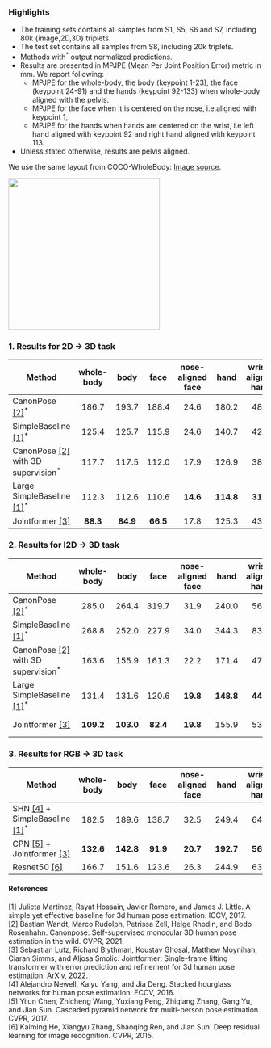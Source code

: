 
### Highlights

- The training sets contains all samples from S1, S5, S6 and S7, including 80k {image,2D,3D} triplets.
- The test set contains all samples from S8, including 20k triplets. 
- Methods with<sup>*</sup> output normalized predictions.
- Results are presented in MPJPE (Mean Per Joint Position Error) metric in mm. We report following:
    - MPJPE for the whole-body, the body (keypoint 1-23), the face (keypoint 24-91) and the hands (keypoint 92-133) when whole-body aligned with the pelvis. 
    - MPJPE for the face when it is centered on the nose, i.e.aligned with keypoint 1,
    - MPJPE for the hands when hands are centered on the wrist, i.e left hand aligned with keypoint 92 and right hand aligned with keypoint 113.
- Unless stated otherwise, results are pelvis aligned.

We use the same layout from COCO-WholeBody: [Image source](https://github.com/jin-s13/COCO-WholeBody).

<img src="imgs/Fig2_anno.png" width="300" height="300">


### 1. Results for 2D &rarr; 3D task

| Method | whole-body | body | face  | nose-aligned face | hand | wrist-aligned hand | ckpt |
|--------|:------------:|:------:|:-------:|:-------------------:|:------:|:--------------------:|:--------------------:| 
CanonPose [[2]](#2)<sup>*</sup> | 186.7 | 193.7 | 188.4 | 24.6 | 180.2 | 48.9 | [ckpt](https://drive.google.com/file/d/1TtQFblFMqcHKKFbS20G1wSZU8uyep9OE/view?usp=share_link) |
SimpleBaseline [[1]](#1)<sup>*</sup> | 125.4 | 125.7 | 115.9 | 24.6 | 140.7 | 42.5 | [ckpt](https://drive.google.com/file/d/1buK04biyaCUtPFK4TbjsBgMNI5E624tT/view?usp=share_link)  |
CanonPose [[2]](#2) with 3D supervision<sup>*</sup> | 117.7 | 117.5 | 112.0 | 17.9 | 126.9 | 38.3 | [ckpt](https://drive.google.com/file/d/1oTPHHSCKGW3I8oajXWo1P1J-TA-bySFA/view?usp=share_link)  |
Large SimpleBaseline [[1]](#1)<sup>*</sup> | 112.3 | 112.6 | 110.6 | **14.6** | **114.8**| **31.7** | [ckpt](https://drive.google.com/file/d/1L4ez71hkSNdZrViaGtCzrVpFuzbBMIcm/view?usp=share_link) |
Jointformer [[3]](#3) | **88.3** | **84.9** | **66.5** | 17.8 | 125.3 | 43.7 | [ckpt](https://drive.google.com/drive/folders/1cNbb8y7OgX0n-z3lBvBsDMs5cGloJ6U1?usp=sharing) |


### 2. Results for I2D &rarr; 3D task

| Method | whole-body | body | face  | nose-aligned face | hand | wrist-aligned hand | ckpt |
|--------|:------------:|:------:|:-------:|:-------------------:|:------:|:--------------------:|:--------------------:|
CanonPose [[2]](#2)<sup>*</sup> | 285.0 | 264.4 | 319.7 | 31.9 | 240.0 | 56.2 | [ckpt](https://drive.google.com/file/d/1AwtkRchJQ3Xz6QMPsK-5IZZQbc4kqHGF/view?usp=share_link) |
SimpleBaseline [[1]](#1)<sup>*</sup> | 268.8 | 252.0 | 227.9 | 34.0 | 344.3 | 83.4 | [ckpt](https://drive.google.com/file/d/1UatY3W2Q99t8J1SR3VUAeHMbF7ozyuOC/view?usp=share_link) |
CanonPose [[2]](#2) with 3D supervision<sup>*</sup> | 163.6 | 155.9 | 161.3 | 22.2 | 171.4 | 47.4 | [ckpt](https://drive.google.com/file/d/1Yt1NDgBVjGBwRnwYNJzlJYyhXlImtDnq/view?usp=share_link) |
Large SimpleBaseline [[1]](#1)<sup>*</sup> | 131.4 | 131.6 | 120.6 | **19.8** | **148.8** | **44.8** | [ckpt](https://drive.google.com/file/d/18M4jO8y3EOdzXida91_KZ12yS2LIJSO4/view?usp=share_link) |
Jointformer [[3]](#3) | **109.2** | **103.0** | **82.4** | **19.8** | 155.9 | 53.5 | [ckpt\(https://drive.google.com/drive/folders/12LxnhN0YkVwNusPRYLl7jZJCJ6yr5Vsb?usp=sharing) |
 

### 3. Results for RGB &rarr; 3D task

| Method | whole-body | body | face  | nose-aligned face | hand | wrist-aligned hand |
|--------|:------------:|:------:|:-------:|:-------------------:|:------:|:--------------------:| 
SHN [[4]](#4) + SimpleBaseline [[1]](#1)<sup>*</sup> | 182.5 | 189.6 | 138.7 | 32.5 | 249.4 | 64.3 |
CPN [[5]](#5) + Jointformer [[3]](#3) | **132.6** | **142.8** | **91.9** | **20.7** | **192.7** | **56.9** |
Resnet50 [[6]](#6) | 166.7 | 151.6 | 123.6 | 26.3 | 244.9 | 63.1 |


#### References
<a id="1">[1]</a> Julieta Martinez, Rayat Hossain, Javier Romero, and James J. Little. A simple yet effective baseline for 3d human pose estimation. ICCV, 2017. \
<a id="2">[2]</a> Bastian Wandt, Marco Rudolph, Petrissa Zell, Helge Rhodin, and Bodo Rosenhahn. Canonpose: Self-supervised monocular 3D human pose estimation in the wild. CVPR, 2021.  \
<a id="3">[3]</a> Sebastian Lutz, Richard Blythman, Koustav Ghosal, Matthew Moynihan, Ciaran Simms, and Aljosa Smolic. Jointformer: Single-frame lifting transformer with error prediction and refinement for 3d human pose estimation. ArXiv, 2022. \
<a id="4">[4]</a> Alejandro Newell, Kaiyu Yang, and Jia Deng. Stacked hourglass networks for human pose estimation. ECCV, 2016.\
<a id="5">[5]</a> Yilun Chen, Zhicheng Wang, Yuxiang Peng, Zhiqiang Zhang, Gang Yu, and Jian Sun. Cascaded pyramid network for multi-person pose estimation. CVPR, 2017.\
<a id="6">[6]</a> Kaiming He, Xiangyu Zhang, Shaoqing Ren, and Jian Sun. Deep residual learning for image recognition. CVPR, 2015.
